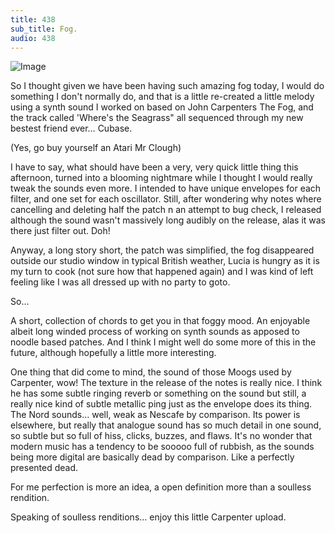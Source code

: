 ```yaml
---
title: 438
sub_title: Fog.
audio: 438
---
```


![Image](/assets/img/snd-438.png)

So I thought given we have been having such amazing fog today, I would do something I don't normally do, and that is a little re-created a little melody using a synth sound I worked on based on John Carpenters The Fog, and the track called 'Where's the Seagrass" all sequenced through my new bestest friend ever… Cubase. 

(Yes, go buy yourself an Atari Mr Clough)

I have to say, what should have been a very, very quick little thing this afternoon, turned into a blooming nightmare while I thought I would really tweak the sounds even more. I intended to have unique envelopes for each filter, and one set for each oscillator. Still, after wondering why notes where cancelling and deleting half the patch n an attempt to bug check, I released although the sound wasn't massively long audibly on the release, alas it was there just filter out. Doh!

Anyway, a long story short, the patch was simplified, the fog disappeared outside our studio window in typical British weather, Lucia is hungry as it is my turn to cook (not sure how that happened again) and I was kind of left feeling like I was all dressed up with no party to goto.

So…

A short, collection of chords to get you in that foggy mood. An enjoyable albeit long winded process of working on synth sounds as apposed to noodle based patches. And I think I might well do some more of this in the future, although hopefully a little more interesting.

One thing that did come to mind, the sound of those Moogs used by Carpenter, wow! The texture in the release of the notes is really nice. I think he has some subtle ringing reverb or something on the sound but still, a really nice kind of subtle metallic ping just as the envelope does its thing. The Nord sounds… well, weak as Nescafe by comparison. Its power is elsewhere, but really that analogue sound has so much detail in one sound, so subtle but so full of hiss, clicks, buzzes, and flaws. It's no wonder that modern music has a tendency to be sooooo full of rubbish, as the sounds being more digital are basically dead by comparison. Like a perfectly presented dead.

For me perfection is more an idea, a open definition more than a soulless rendition.

Speaking of soulless renditions… enjoy this little Carpenter upload.


